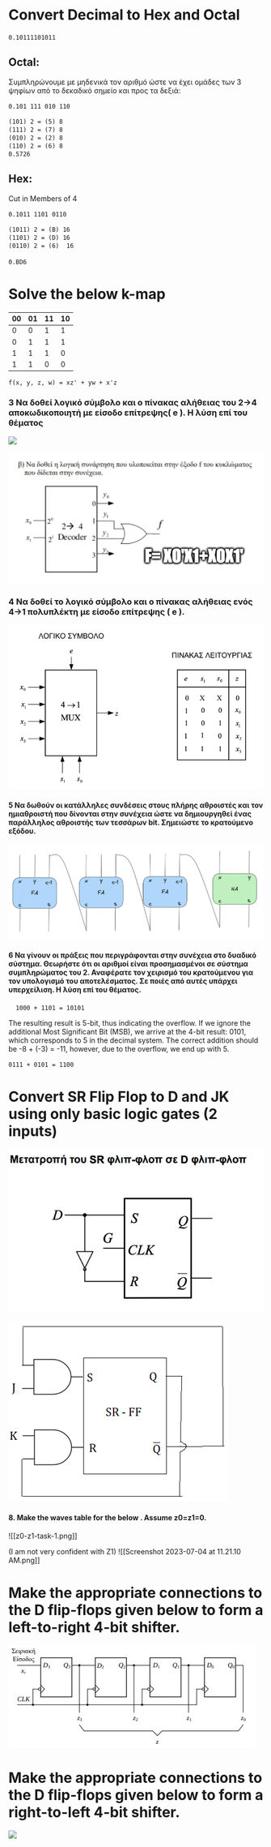 # Convert Decimal to Hex and Octal 

```
0.10111101011
```

## Octal:
Συμπληρώνουμε με μηδενικά τον αριθμό ώστε να έχει ομάδες των 3 ψηφίων από το δεκαδικό σημείο και προς τα δεξιά:

```
0.101 111 010 110
```

```
(101) 2 = (5) 8
(111) 2 = (7) 8
(010) 2 = (2) 8
(110) 2 = (6) 8
0.5726
```

## Hex:
Cut in Members of 4


```
0.1011 1101 0110
```

```
(1011) 2 = (B) 16
(1101) 2 = (D) 16
(0110) 2 = (6)  16

0.BD6
```

# Solve the below k-map

|00|01|11|10|
|---|---|---|---|
|0|0|1|1| 
|0|1|1|1|
|1|1|1|0|
|1|1|0|0|

```
f(x, y, z, w) = xz' + yw + x'z
```

### 3 Να δοθεί λογικό σύμβολο και ο πίνακας αλήθειας του 2->4 αποκωδικοποιητή με είσοδο επίτρεψης( e ). Η λύση επί του θέματος

![](2-4-decoder-e.png)

![](../assets/2-4-decoder-with-and.png)

### 4 Να δοθεί το λογικό σύμβολο και ο πίνακας αλήθειας ενός 4->1 πολυπλέκτη με είσοδο επίτρεψης ( e ).

![](../assets/4-1-mux-e.png)

#### 5 Να δωθούν οι κατάλληλες συνδέσεις στους πλήρης αθροιστές και τον ημιαθροιστή που δίνονται στην συνέχεια ώστε να δημιουργηθεί ένας **παράλληλος αθροιστής** των τεσσάρων bit. Σημειώστε το κρατούμενο εξόδου.

![](../assets/4bit_parallel_adder.png)

#### 6 Να γίνουν οι πράξεις που περιγράφονται στην συνέχεια στο δυαδικό σύστημα. Θεωρήστε ότι οι αριθμοί είναι προσημασμένοι σε σύστημα συμπληρώματος του 2. Αναφέρατε τον χειρισμό του κρατούμενου για τον υπολογισμό του αποτελέσματος. Σε ποιές από αυτές υπάρχει υπερχείλιση. Η λύση επί του θέματος. 

```
  1000 + 1101 = 10101
```
 The resulting result is 5-bit, thus indicating the overflow. If we ignore the additional Most Significant Bit (MSB), we arrive at the 4-bit result: 0101, which corresponds to 5 in the decimal system. The correct addition should be -8 + (-3) = -11, however, due to the overflow, we end up with 5.


```
0111 + 0101 = 1100
```

#  Convert SR Flip Flop to D and JK using only basic logic gates (2 inputs) 

![](../assets/sr_to_d.png)

![](../assets/sr_to_jk.png)

#### 8. Make the waves table for the below . Assume z0=z1=0.

![[z0-z1-task-1.png]]

(I am not very confident with Z1)
![[Screenshot 2023-07-04 at 11.21.10 AM.png]]

# Make the appropriate connections to the D flip-flops given below to form a left-to-right 4-bit shifter.

![](../assets/synchronous_leftright.png)

# Make the appropriate connections to the D flip-flops given below to form a right-to-left 4-bit shifter.

![](../../assets/right_to_left_shifter_4bit.png)